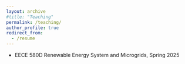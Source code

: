 ```yaml
---
layout: archive
#title: "Teaching"
permalink: /teaching/
author_profile: true
redirect_from:
  - /resume
---
```





* EECE 580D Renewable Energy System and Microgrids, Spring 2025
